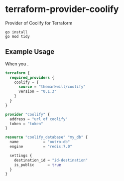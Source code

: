 # terraform-provider-coolify
Provider of Coolify for Terraform

```
go install
go mod tidy
```

## Example Usage
When you .

```terraform
terraform {
  required_providers {
    coolify = {
      source = "themarkwill/coolify"
      version = "0.1.3"
    }
  }
}

provider "coolify" {
  address = "url of coolify"
  token = "token"
}

resource "coolify_database" "my_db" {
  name           = "outro-db"
  engine         = "redis:7.0"

  settings {
    destination_id = "id-destination"
    is_public      = true
  }
}
```